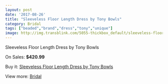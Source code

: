 ```yaml
---
layout: post
date: '2017-08-26'
title: "Sleeveless Floor Length Dress by Tony Bowls"
category: Bridal
tags: ["beaded","brand","dress","tony","unique"]
image: http://img.transblink.com/5055-thickbox_default/sleeveless-floor-length-dress-by-tony-bowls.jpg
---
```

Sleeveless Floor Length Dress by Tony Bowls

On Sales: **$420.99**
<a href="https://www.transblink.com/en/bridal/1588-sleeveless-floor-length-dress-by-tony-bowls.html"><amp-img layout="responsive" width="600" height="600" src="//img.transblink.com/5055-thickbox_default/sleeveless-floor-length-dress-by-tony-bowls.jpg" alt="Sleeveless Floor Length Dress by Tony Bowls 0" /></a>
<a href="https://www.transblink.com/en/bridal/1588-sleeveless-floor-length-dress-by-tony-bowls.html"><amp-img layout="responsive" width="600" height="600" src="//img.transblink.com/5058-thickbox_default/sleeveless-floor-length-dress-by-tony-bowls.jpg" alt="Sleeveless Floor Length Dress by Tony Bowls 1" /></a>
<a href="https://www.transblink.com/en/bridal/1588-sleeveless-floor-length-dress-by-tony-bowls.html"><amp-img layout="responsive" width="600" height="600" src="//img.transblink.com/5057-thickbox_default/sleeveless-floor-length-dress-by-tony-bowls.jpg" alt="Sleeveless Floor Length Dress by Tony Bowls 2" /></a>
<a href="https://www.transblink.com/en/bridal/1588-sleeveless-floor-length-dress-by-tony-bowls.html"><amp-img layout="responsive" width="600" height="600" src="//img.transblink.com/5056-thickbox_default/sleeveless-floor-length-dress-by-tony-bowls.jpg" alt="Sleeveless Floor Length Dress by Tony Bowls 3" /></a>

Buy it: [Sleeveless Floor Length Dress by Tony Bowls](https://www.transblink.com/en/bridal/1588-sleeveless-floor-length-dress-by-tony-bowls.html "Sleeveless Floor Length Dress by Tony Bowls")

View more: [Bridal](https://www.transblink.com/en/3-bridal "Bridal")